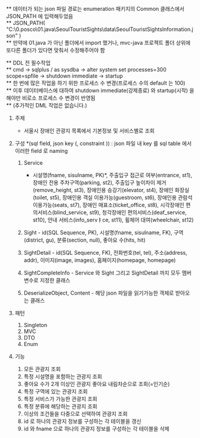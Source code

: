 ** 데이터가 되는 json 파일 경로는 enumeration 패키지의 Common 클래스에서 JSON_PATH 에 입력해두었음<br />
** JSON_PATH( "C:\\0.posco\\01.java\\SeoulTouristSights\\data\\SeoulTouristSightsInformation.json" )<br />
** 만약에 01.java 가 아닌 폴더에서 import 했거나, mvc-java 프로젝트 폴더 상위에 또다른 폴더가 있다면 맞춰서 수정해주어야 함

** DDL 전 필수작업<br />
** cmd -> sqlplus / as sysdba -> alter system set processes=300 scope=spfile -> shutdown immediate -> startup<br />
** 한 번에 많은 작업을 하기 위한 프로세스 수 변경(프로세스 수의 default 는 100)<br />
** 이후 데이터베이스에 대하여 shutdown immediate(강제종료) 와 startup(시작) 을 해야만 비로소 프로세스 수 변경이 반영됨<br />
** (추가적인 DML 작업은 없습니다.)

1. 주제
	- 서울시 장애인 관광지 목록에서 기본정보 및 서비스별로 조회
	
2. 구성
	*(sql field, json key (, constraint )) : json 파일 내 key 를 sql table 에서 이러한 field 로 naming

	1. Service 
		- 시설명(fname, sisulname, PK)*, 주출입구 접근로 여부(entrance, st1), 장애인 전용 주차구역(parking, st2), 
		    주출입구 높이차이 제거(remove_height, st3), 장애인용 승강기(elevator, st4), 장애인 화장실(toilet, st5), 
		    장애인용 객실 이용가능(guestroom, st6), 장애인용 관람석 이용가능(seats, st7), 장애인 매표소(ticket_office, st8), 
		    시각장애인 편의서비스(blind_service, st9), 청각장애인 편의서비스(deaf_service, st10), 안내 서비스(info_servㅑce, st11), 
		    휠체어 대여(wheelchair, st12) 
		    
	2. Sight - id(SQL Sequence, PK), 시설명(fname, sisulname, FK), 구역(district, gu), 분류(section, null), 좋아요 수(hits, hit)
	 
	3. SightDetail - id(SQL Sequence, FK), 전화번호(tel, tel), 주소(address, addr), 이미지(image, images), 홈페이지(homepage, homepage)
	
	4. SightCompleteInfo - Service 와 Sight 그리고 SightDetail 까지 모두 멤버변수로 지정한 클래스
	
	5. DeserializeObject, Content - 해당 json 파일을 읽기가능한 객체로 받아오는 클래스
	
3. 패턴
	1. Singleton
	2. MVC
	3. DTO
	4. Enum
	
4. 기능
	1. 모든 관광지 조회
	2. 특정 시설명을 포함하는 관광지 조회
	3. 좋아요 수가 2개 이상인 관광지 좋아요 내림차순으로 조회(=인기순)
	4. 특정 구역에 있는 관광지 조회
	5. 특정 서비스가 가능한 관광지 조회
	6. 특정 분류에 해당하는 관광지 조회
	7. 이상의 조건들을 다중으로 선택하여 관광지 조회
	8. id 로 하나의 관광지 정보를 구성하는 각 테이블을 갱신
	9. id 와 fname 으로 하나의 관광지 정보를 구성하는 각 테이블을 삭제 
	